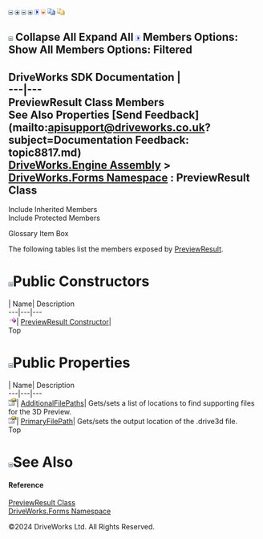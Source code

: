 ![](dotnetimages/collapse.gif) ![](dotnetimages/expand.gif) ![](dotnetimages/collapse.gif) ![](dotnetimages/expand.gif) ![](dotnetimages/drpdown.gif) ![](dotnetimages/drpdown_orange.gif) ![](dotnetimages/copycode.gif) ![](dotnetimages/copycodeHighlight.gif)

![](dotnetimages/collapse.gif) Collapse All Expand All ![](dotnetimages/drpdown.gif) Members Options: Show All  Members Options: Filtered   
---  
DriveWorks SDK Documentation  |   
---|---  
PreviewResult Class Members   
See Also Properties [Send Feedback](mailto:apisupport@driveworks.co.uk?subject=Documentation Feedback: topic8817.md)  
[DriveWorks.Engine Assembly](topic2156.md) > [DriveWorks.Forms Namespace](topic7266.md) : PreviewResult Class  
---  
  
Include Inherited Members    
Include Protected Members  


Glossary Item Box

The following tables list the members exposed by [PreviewResult](topic8817.md).

# ![](dotnetimages/collapse.gif)Public Constructors

| Name| Description  
---|---|---  
![Public Constructor](dotnetimages/publicConstructor.gif)| [PreviewResult Constructor](topic8823.md)|   
Top

# ![](dotnetimages/collapse.gif)Public Properties

| Name| Description  
---|---|---  
![Public Property](dotnetimages/publicProperty.gif)| [AdditionalFilePaths](topic8824.md)| Gets/sets a list of locations to find supporting files for the 3D Preview.   
![Public Property](dotnetimages/publicProperty.gif)| [PrimaryFilePath](topic8825.md)| Gets/sets the output location of the .drive3d file.   
Top

# ![](dotnetimages/collapse.gif)See Also

#### Reference

[PreviewResult Class](topic8817.md)   
[DriveWorks.Forms Namespace](topic7266.md)

©2024 DriveWorks Ltd. All Rights Reserved.
